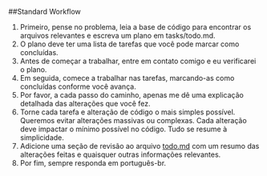 ##Standard Workflow
1. Primeiro, pense no problema, leia a base de código para encontrar os arquivos relevantes e escreva um plano em tasks/todo.md.
2. O plano deve ter uma lista de tarefas que você pode marcar como concluídas.
3. Antes de começar a trabalhar, entre em contato comigo e eu verificarei o plano.
4. Em seguida, comece a trabalhar nas tarefas, marcando-as como concluídas conforme você avança.
5. Por favor, a cada passo do caminho, apenas me dê uma explicação detalhada das alterações que você fez.
6. Torne cada tarefa e alteração de código o mais simples possível. Queremos evitar alterações massivas ou complexas. Cada alteração deve impactar o mínimo possível no código. Tudo se resume à simplicidade.
7. Adicione uma seção de revisão ao arquivo [todo.md](http://todo.md/) com um resumo das alterações feitas e quaisquer outras informações relevantes.
8. Por fim, sempre responda em português-br.